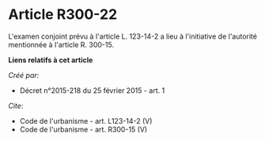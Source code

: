 # Article R300-22

L'examen conjoint prévu à l'article L. 123-14-2 a lieu à l'initiative de l'autorité mentionnée à l'article R. 300-15.

**Liens relatifs à cet article**

_Créé par_:

  - Décret n°2015-218 du 25 février 2015 - art. 1

_Cite_:

  - Code de l'urbanisme - art. L123-14-2 (V)
  - Code de l'urbanisme - art. R300-15 (V)
